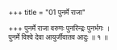 +++
title = "01 पुनर्मे राजा"

+++
पुनर्मे राजा वरुणः पुनरिन्द्रः पुनर्भगः ।  
पुनर्मे विश्वे देवा आयुर्जीवातव आदुः ॥ १ ॥